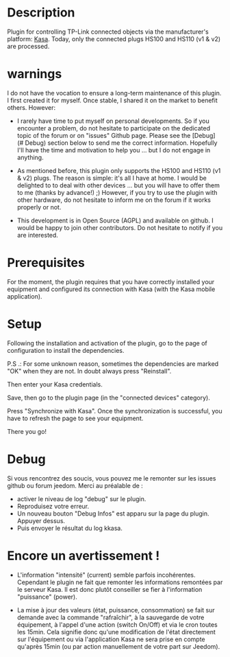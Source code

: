 Description
===

Plugin for controlling TP-Link connected objects via the manufacturer's platform: [Kasa](https://www.tp-link.com/us/kasa-smart/kasa.html).
Today, only the connected plugs HS100 and HS110 (v1 & v2) are processed.

warnings
===

I do not have the vocation to ensure a long-term maintenance of this plugin.
I first created it for myself. Once stable, I shared it on the
market to benefit others. However:

-   I rarely have time to put myself on personal developments. So if
    you encounter a problem, do not hesitate to participate on the dedicated topic
    of the forum or on "issues" Github page. Please see the [Debug] (# Debug) section below to send me the correct information.
    Hopefully I'll have the time and motivation to
    help you ... but I do not engage in anything.

-   As mentioned before, this plugin only supports the HS100 and HS110 (v1 & v2) plugs.
    The reason is simple: it's all I have at home. I would be delighted to
    to deal with other devices ... but you will have to offer them to me (thanks by advance!) ;)
    However, if you try to use the plugin with other hardware,
    do not hesitate to inform me on the forum if it works properly or
    not.

-   This development is in Open Source (AGPL) and available on github. I
    would be happy to join other contributors. Do not hesitate to
    notify if you are interested.

Prerequisites
===
For the moment, the plugin requires that you have correctly installed your
equipment and configured its connection with Kasa (with the Kasa mobile application).


Setup
===
Following the installation and activation of the plugin, go to the page of
configuration to install the dependencies.

P.S .: For some unknown reason, sometimes the dependencies are
marked "OK" when they are not. In doubt always press
"Reinstall".

Then enter your Kasa credentials.

Save, then go to the plugin page (in the "connected devices" category).

Press "Synchronize with Kasa". Once the synchronization is successful, you have to refresh the page to see your equipment.

There you go!

Debug
===
Si vous rencontrez des soucis, vous pouvez me le remonter sur les issues github ou forum jeedom.
Merci au préalable de :
* activer le niveau de log "debug" sur le plugin. 
* Reproduisez votre erreur.
* Un nouveau bouton "Debug Infos" est apparu sur la page du plugin. Appuyer dessus. 
* Puis envoyer le résultat du log kkasa.

Encore un avertissement !
===
* L'information "intensité" (current) semble parfois incohérentes. Cependant le plugin ne fait que remonter les informations remontées par le serveur Kasa. Il est donc plutôt conseiller se fier à l'information "puissance" (power).

* La mise à jour des valeurs (état, puissance, consommation) se fait sur demande
avec la commande "rafraîchir", à la sauvegarde de votre équipement, à l'appel
d'une action (switch On/Off) et via le cron toutes les 15min.
Cela signifie donc qu'une modification de l'état directement sur l'équipement
ou via l'application Kasa ne sera prise en compte qu'après 15min (ou par action
manuellement de votre part sur Jeedom).
